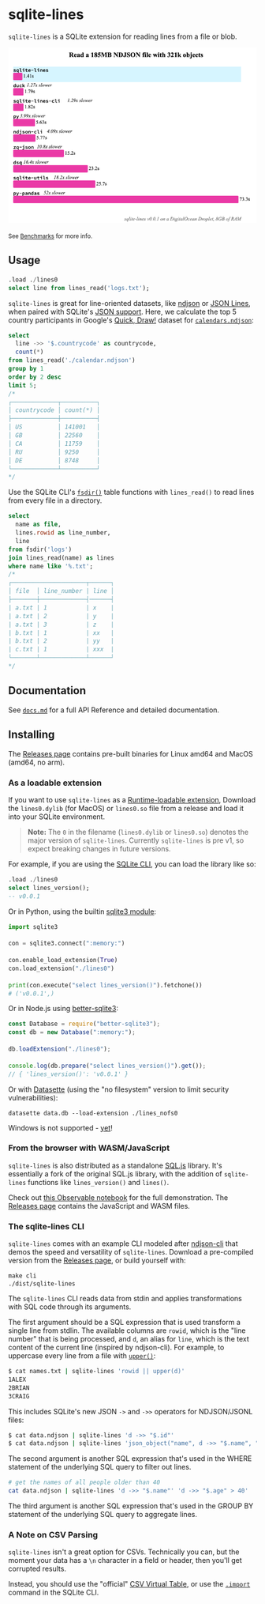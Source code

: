 # sqlite-lines

`sqlite-lines` is a SQLite extension for reading lines from a file or blob.

<img src="./benchmarks/calc.png" alt="Benchmark between sqlite-lines and various other data processing tools" width="600"/>

<small>See [Benchmarks](./benchmarks) for more info.</small>

## Usage

```sql
.load ./lines0
select line from lines_read('logs.txt');
```

`sqlite-lines` is great for line-oriented datasets, like [ndjson](https://ndjson.org/) or [JSON Lines](https://jsonlines.org/), when paired with SQLite's [JSON support](https://www.sqlite.org/json1.html). Here, we calculate the top 5 country participants in Google's [Quick, Draw!](https://quickdraw.withgoogle.com/data) dataset for [`calendars.ndjson`](https://storage.googleapis.com/quickdraw_dataset/full/simplified/calendar.ndjson):

```sql
select
  line ->> '$.countrycode' as countrycode,
  count(*)
from lines_read('./calendar.ndjson')
group by 1
order by 2 desc
limit 5;
/*
┌─────────────┬──────────┐
│ countrycode │ count(*) │
├─────────────┼──────────┤
│ US          │ 141001   │
│ GB          │ 22560    │
│ CA          │ 11759    │
│ RU          │ 9250     │
│ DE          │ 8748     │
└─────────────┴──────────┘
*/
```

Use the SQLite CLI's [`fsdir()`](https://sqlite.org/cli.html#file_i_o_functions) table functions with `lines_read()` to read lines from every file in a directory.

```sql
select
  name as file,
  lines.rowid as line_number,
  line
from fsdir('logs')
join lines_read(name) as lines
where name like '%.txt';
/*
┌─────────────────────┬──────┐
│ file  │ line_number | line │
├───────┼─────────────┤──────┤
| a.txt | 1           | x    |
| a.txt | 2           | y    |
| a.txt | 3           | z    |
| b.txt | 1           | xx   |
| b.txt | 2           | yy   |
| c.txt | 1           | xxx  |
└───────┴─────────────┴──────┘
*/
```

## Documentation

See [`docs.md`](./docs.md) for a full API Reference and detailed documentation.

## Installing

The [Releases page](https://github.com/asg017/sqlite-lines/releases) contains pre-built binaries for Linux amd64 and MacOS (amd64, no arm).

### As a loadable extension

If you want to use `sqlite-lines` as a [Runtime-loadable extension](https://www.sqlite.org/loadext.html), Download the `lines0.dylib` (for MacOS) or `lines0.so` file from a release and load it into your SQLite environment.

> **Note:**
> The `0` in the filename (`lines0.dylib` or `lines0.so`) denotes the major version of `sqlite-lines`. Currently `sqlite-lines` is pre v1, so expect breaking changes in future versions.

For example, if you are using the [SQLite CLI](https://www.sqlite.org/cli.html), you can load the library like so:

```sql
.load ./lines0
select lines_version();
-- v0.0.1
```

Or in Python, using the builtin [sqlite3 module](https://docs.python.org/3/library/sqlite3.html):

```python
import sqlite3

con = sqlite3.connect(":memory:")

con.enable_load_extension(True)
con.load_extension("./lines0")

print(con.execute("select lines_version()").fetchone())
# ('v0.0.1',)
```

Or in Node.js using [better-sqlite3](https://github.com/WiseLibs/better-sqlite3):

```javascript
const Database = require("better-sqlite3");
const db = new Database(":memory:");

db.loadExtension("./lines0");

console.log(db.prepare("select lines_version()").get());
// { 'lines_version()': 'v0.0.1' }
```

Or with [Datasette](https://datasette.io/) (using the "no filesystem" version to limit security vulnerabilities):

```
datasette data.db --load-extension ./lines_nofs0
```

Windows is not supported - [yet](https://github.com/asg017/sqlite-lines/issues/4)!

### From the browser with WASM/JavaScript

`sqlite-lines` is also distributed as a standalone [SQL.js](https://github.com/sql-js/sql.js) library. It's essentially a fork of the original SQL.js library, with the addition of `sqlite-lines` functions like `lines_version()` and `lines()`.

Check out [this Observable notebook](https://observablehq.com/@asg017/introducing-sqlite-lines) for the full demonstration. The [Releases page](https://github.com/asg017/sqlite-lines/releases) contains the JavaScript and WASM files.

### The sqlite-lines CLI

`sqlite-lines` comes with an example CLI modeled after [ndjson-cli](https://github.com/mbostock/ndjson-cli) that demos the speed and versatility of `sqlite-lines`. Download a pre-compiled version from the [Releases page](https://github.com/asg017/sqlite-lines/releases), or build yourself with:

```
make cli
./dist/sqlite-lines
```

The `sqlite-lines` CLI reads data from stdin and applies transformations with SQL code through its arguments.

The first argument should be a SQL expression that is used transform a single line from stdlin. The available columns are `rowid`, which is the "line number" that is being processed, and `d`, an alias for `line`, which is the text content of the current line (inspired by ndjson-cli). For example, to uppercase every line from a file with [`upper()`](https://www.sqlite.org/lang_corefunc.html#upper):

```bash
$ cat names.txt | sqlite-lines 'rowid || upper(d)'
1ALEX
2BRIAN
3CRAIG
```

This includes SQLite's new JSON `->` and `->>` operators for NDJSON/JSONL files:

```bash
$ cat data.ndjson | sqlite-lines 'd ->> "$.id"'
$ cat data.ndjson | sqlite-lines 'json_object("name", d ->> "$.name", "age": d ->> "$.stats.age")'
```

The second argument is another SQL expression that's used in the WHERE statement of the underlying SQL query to filter out lines.

```bash
# get the names of all people older than 40
cat data.ndjson | sqlite-lines 'd ->> "$.name"' 'd ->> "$.age" > 40'
```

The third argument is another SQL expression that's used in the GROUP BY statement of the underlying SQL query to aggregate lines.

### A Note on CSV Parsing

`sqlite-lines` isn't a great option for CSVs. Technically you can, but the moment your data has a `\n` character in a field or header, then you'll get corrupted results.

Instead, you should use the "official" [CSV Virtual Table](https://www.sqlite.org/csv.html), or use the [`.import`](https://www.sqlite.org/cli.html#csv) command in the SQLite CLI.
